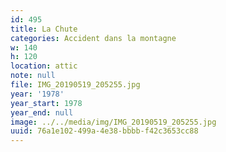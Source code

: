 ```yaml
---
id: 495
title: La Chute
categories: Accident dans la montagne
w: 140
h: 120
location: attic
note: null
file: IMG_20190519_205255.jpg
year: '1978'
year_start: 1978
year_end: null
image: ../../media/img/IMG_20190519_205255.jpg
uuid: 76a1e102-499a-4e38-bbbb-f42c3653cc88
---
```


